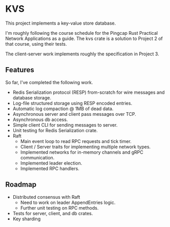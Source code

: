 # KVS

This project implements a key-value store database.

I'm roughly following the course schedule for the Pingcap Rust Practical Network Applications as a guide. The kvs crate is a solution to Project 2 of that course, using their tests.

The client-server work implements roughly the specification in Project 3.

## Features

So far, I've completed the following work.

 - Redis Serialization protocol (RESP) from-scratch for wire messages and database storage.
 - Log-file structured storage using RESP encoded entries.
 - Automatic log compaction @ 1MB of dead data.
 - Asynchronous server and client pass messages over TCP.
 - Asynchronous db access.
 - Simple client CLI for sending messages to server.
 - Unit testing for Redis Serialization crate.
 - Raft
   - Main event loop to read RPC requests and tick timer.
   - Client / Server traits for implementing multiple network types.
   - Implemented networks for in-memory channels and gRPC communication.
   - Implemented leader election.
   - Implemented RPC handlers.

## Roadmap

 - Distributed consensus with Raft
   - Need to work on leader AppendEntries logic.
   - Further unit testing on RPC methods.
 - Tests for server, client, and db crates.
 - Key sharding
